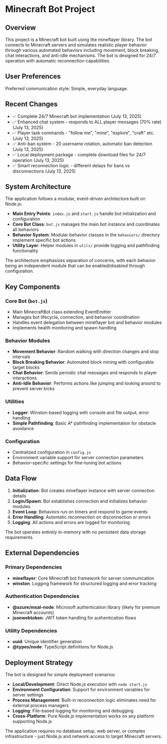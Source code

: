 # Minecraft Bot Project

## Overview

This project is a Minecraft bot built using the mineflayer library. The bot connects to Minecraft servers and simulates realistic player behavior through various automated behaviors including movement, block breaking, chat interactions, and anti-idle mechanisms. The bot is designed for 24/7 operation with automatic reconnection capabilities.

## User Preferences

Preferred communication style: Simple, everyday language.

## Recent Changes

- ✅ Complete 24/7 Minecraft bot implementation (July 13, 2025)
- ✅ Enhanced chat system - responds to ALL player messages (70% rate) (July 13, 2025)
- ✅ Player task commands - "follow me", "mine", "explore", "craft" etc. (July 13, 2025)
- ✅ Anti-ban system - 20 username rotation, automatic ban detection (July 13, 2025)
- ✅ Local deployment package - complete download files for 24/7 operation (July 13, 2025)
- ✅ Smart reconnection logic - different delays for bans vs disconnections (July 13, 2025)

## System Architecture

The application follows a modular, event-driven architecture built on Node.js:

- **Main Entry Points**: `index.js` and `start.js` handle bot initialization and configuration
- **Core Bot Class**: `bot.js` manages the main bot instance and coordinates all behaviors
- **Behavior System**: Modular behavior classes in the `behaviors/` directory implement specific bot actions
- **Utility Layer**: Helper modules in `utils/` provide logging and pathfinding functionality

The architecture emphasizes separation of concerns, with each behavior being an independent module that can be enabled/disabled through configuration.

## Key Components

### Core Bot (`bot.js`)
- Main MinecraftBot class extending EventEmitter
- Manages bot lifecycle, connection, and behavior coordination
- Handles event delegation between mineflayer bot and behavior modules
- Implements health monitoring and spawn handling

### Behavior Modules
- **Movement Behavior**: Random walking with direction changes and stop intervals
- **Block Breaking Behavior**: Automated block mining with configurable target blocks
- **Chat Behavior**: Sends periodic chat messages and responds to player interactions
- **Anti-Idle Behavior**: Performs actions like jumping and looking around to prevent server kicks

### Utilities
- **Logger**: Winston-based logging with console and file output, error handling
- **Simple Pathfinding**: Basic A* pathfinding implementation for obstacle avoidance

### Configuration
- Centralized configuration in `config.js`
- Environment variable support for server connection parameters
- Behavior-specific settings for fine-tuning bot actions

## Data Flow

1. **Initialization**: Bot creates mineflayer instance with server connection details
2. **Login/Spawn**: Bot establishes connection and initializes behavior modules
3. **Event Loop**: Behaviors run on timers and respond to game events
4. **Error Handling**: Automatic reconnection on disconnection or errors
5. **Logging**: All actions and errors are logged for monitoring

The bot operates entirely in-memory with no persistent data storage requirements.

## External Dependencies

### Primary Dependencies
- **mineflayer**: Core Minecraft bot framework for server communication
- **winston**: Logging framework for structured logging and error tracking

### Authentication Dependencies
- **@azure/msal-node**: Microsoft authentication library (likely for premium Minecraft accounts)
- **jsonwebtoken**: JWT token handling for authentication flows

### Utility Dependencies
- **uuid**: Unique identifier generation
- **@types/node**: TypeScript definitions for Node.js

## Deployment Strategy

The bot is designed for simple deployment scenarios:

- **Local/Development**: Direct Node.js execution with `node start.js`
- **Environment Configuration**: Support for environment variables for server settings
- **Process Management**: Built-in reconnection logic eliminates need for external process managers
- **Logging**: File-based logging for monitoring and debugging
- **Cross-Platform**: Pure Node.js implementation works on any platform supporting Node.js

The application requires no database setup, web server, or complex infrastructure - just Node.js and network access to target Minecraft servers.